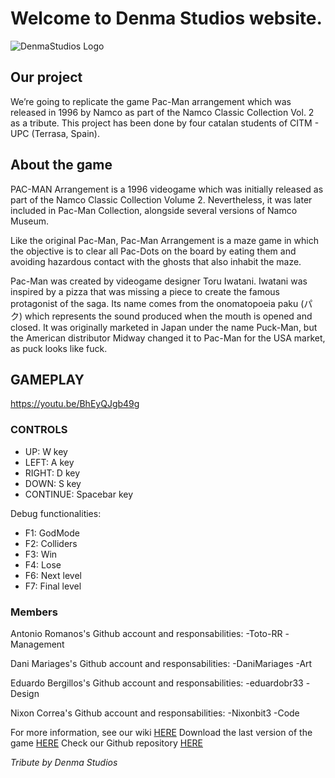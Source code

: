 # **Welcome to Denma Studios website.**

![DenmaStudios Logo](https://user-images.githubusercontent.com/99719601/172234461-cf2685a7-99eb-4711-90ed-b2bb5ecb0020.jpg)

## Our project

We’re going to replicate the game Pac-Man arrangement which was released in 1996 by Namco as part of the Namco Classic Collection Vol. 2 as a tribute. This project has been done by four catalan students of CITM - UPC (Terrasa, Spain).

## About the game

PAC-MAN Arrangement is a 1996 videogame which was initially released as part of the Namco Classic Collection Volume 2. Nevertheless, it was later included in Pac-Man Collection, alongside several versions of Namco Museum.

Like the original Pac-Man, Pac-Man Arrangement is a maze game in which the objective is to clear all Pac-Dots on the board by eating them and avoiding hazardous contact with the ghosts that also inhabit the maze.

Pac-Man was created by videogame designer Toru Iwatani. Iwatani was inspired by a pizza that was missing a piece to create the famous protagonist of the saga. Its name comes from the onomatopoeia paku (パ ク) which represents the sound produced when the mouth is opened and closed. It was originally marketed in Japan under the name Puck-Man, but the American distributor Midway changed it to Pac-Man for the USA market, as puck looks like fuck.


## GAMEPLAY

https://youtu.be/BhEyQJgb49g


### CONTROLS
- UP: W key
- LEFT: A key
- RIGHT: D key
- DOWN: S key
- CONTINUE: Spacebar key

Debug functionalities: 
- F1: GodMode
- F2: Colliders
- F3: Win
- F4: Lose
- F6: Next level
- F7: Final level

### Members

Antonio Romanos's Github account and responsabilities:
-Toto-RR
-Management

Dani Mariages's Github account and responsabilities:
-DaniMariages
-Art

Eduardo Bergillos's Github account and responsabilities:
-eduardobr33
-Design

Nixon Correa's Github account and responsabilities:
-Nixonbit3
-Code


For more information, see our wiki [HERE](https://github.com/Toto-RR/PACMAN/wiki)
Download the last version of the game [HERE](https://github.com/Toto-RR/PACMAN/releases/tag/v1.0)
Check our Github repository [HERE](https://github.com/Toto-RR/PACMAN)

_Tribute by Denma Studios_
